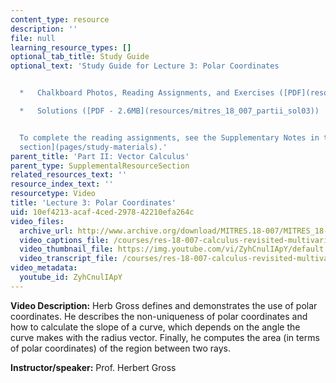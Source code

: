 ```yaml
---
content_type: resource
description: ''
file: null
learning_resource_types: []
optional_tab_title: Study Guide
optional_text: 'Study Guide for Lecture 3: Polar Coordinates


  *   Chalkboard Photos, Reading Assignments, and Exercises ([PDF](resources/mitres_18_007_partii_lec03))

  *   Solutions ([PDF - 2.6MB](resources/mitres_18_007_partii_sol03))


  To complete the reading assignments, see the Supplementary Notes in the [Study Materials
  section](pages/study-materials).'
parent_title: 'Part II: Vector Calculus'
parent_type: SupplementalResourceSection
related_resources_text: ''
resource_index_text: ''
resourcetype: Video
title: 'Lecture 3: Polar Coordinates'
uid: 10ef4213-acaf-4ced-2978-42210efa264c
video_files:
  archive_url: http://www.archive.org/download/MITRES.18-007/MITRES_18-007_Part2_lec3_300k.mp4
  video_captions_file: /courses/res-18-007-calculus-revisited-multivariable-calculus-fall-2011/3090f918bf6f52a4bd27e896bac2fdb5_ZyhCnulIApY.vtt
  video_thumbnail_file: https://img.youtube.com/vi/ZyhCnulIApY/default.jpg
  video_transcript_file: /courses/res-18-007-calculus-revisited-multivariable-calculus-fall-2011/b7ee1e5f1c3269fc105393332bee6c2d_ZyhCnulIApY.pdf
video_metadata:
  youtube_id: ZyhCnulIApY
---
```


**Video Description:** Herb Gross defines and demonstrates the use of polar coordinates. He describes the non-uniqueness of polar coordinates and how to calculate the slope of a curve, which depends on the angle the curve makes with the radius vector. Finally, he computes the area (in terms of polar coordinates) of the region between two rays.

**Instructor/speaker:** Prof. Herbert Gross